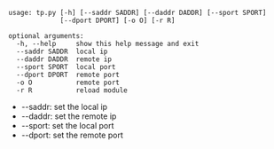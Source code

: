 
```
usage: tp.py [-h] [--saddr SADDR] [--daddr DADDR] [--sport SPORT]
             [--dport DPORT] [-o O] [-r R]

optional arguments:
  -h, --help     show this help message and exit
  --saddr SADDR  local ip
  --daddr DADDR  remote ip
  --sport SPORT  local port
  --dport DPORT  remote port
  -o O           remote port
  -r R           reload module
```


* --saddr: set the local ip
* --daddr: set the remote ip
* --sport: set the local port
* --dport: set the remote port

